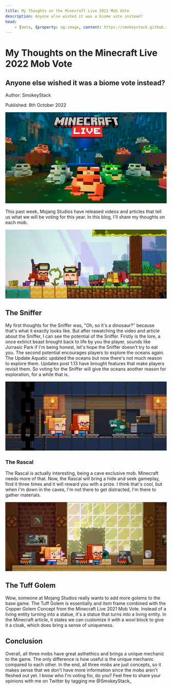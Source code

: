 ```yaml
---
title: My Thoughts on the Minecraft Live 2022 Mob Vote
description: Anyone else wished it was a biome vote instead?
head:
    - [meta, {property: og:image, content: https://smokeystack.github.io/assets/TWluZWNyYWZ0TGl2ZTIwMjI=.28e28683.png}]
---
```


# My Thoughts on the Minecraft Live 2022 Mob Vote

## Anyone else wished it was a biome vote instead?

Author: SmokeyStack

Published: 8th October 2022

![](../.vuepress/public/assets/images/blog/TWluZWNyYWZ0TGl2ZTIwMjI=.png)

This past week, Mojang Studios have released videos and articles that tell us what we will be voting for this year. In this blog, I'll share my thoughts on each mob.

![](../.vuepress/public/assets/images/blog/U25pZmZlcg==.png)

## The Sniffer

My first thoughts for the Sniffer was, "Oh, so it's a dinosaur?" because that's what it exactly looks like. But after rewatching the video and article about the Sniffer, I can see the potential of the Sniffer. Firstly is the lore, a once extinct beast brought back to life by you the player, sounds like Jurrasic Park if I'm being honest, let's hope the Sniffer doesn't try to eat you. The second potential encourages players to explore the oceans again. The Update Aquatic updated the oceans but now there's not much reason to explore them. Updates post 1.13 have brought features that make players revisit them. So voting for the Sniffer will give the oceans another reason for exploration, for a while that is.

![](../.vuepress/public/assets/images/blog/UmFzY2Fs.png)

### The Rascal

The Rascal is actually interesting, being a cave exclusive mob. Minecraft needs more of that. Now, the Rascal will bring a hide and seek gameplay, find it three times and it will reward you with a prize. I think that's cool, but when I'm down in the caves, I'm not there to get distracted, I'm there to gather materials.

![](../.vuepress/public/assets/images/blog/VHVmZkdvbGVt.png)

## The Tuff Golem

Wow, someone at Mojang Studios really wants to add more golems to the base game. The Tuff Golem is essentially and item frame combined with the Copper Golem Concept from the Minecraft Live 2021 Mob Vote. Instead of a living entity turning into a statue, it's a statue that turns into a living entity. In the Minecraft article, it states we can customize it with a wool block to give it a cloak, which does bring a sense of uniqueness.

## Conclusion

Overall, all three mobs have great asthethics and brings a unique mechanic to the game. The only difference is how useful is the unique mechanic compared to each other. In the end, all three mobs are just concepts, so it makes sense that we don't have more information since the mobs aren't fleshed out yet. I know who I'm voting for, do you? Feel free to share your opinions with me on Twitter by tagging me @SmokeyStack_